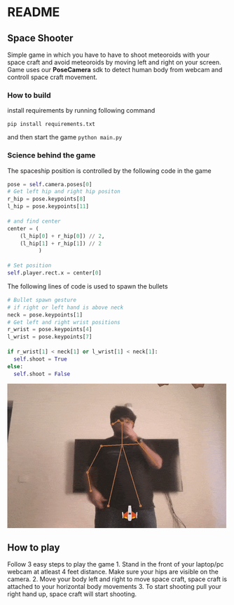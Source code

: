 # README

## Space Shooter

Simple game in which you have to have to shoot meteoroids with your space craft and avoid meteoroids by moving left and right on your screen. Game uses our **PoseCamera** sdk to detect human body from webcam and controll space craft movement.

### How to build

install requirements by running following command

```text
pip install requirements.txt
```

and then start the game `python main.py`

### Science behind the game

The spaceship position is controlled by the following code in the game

```python
pose = self.camera.poses[0]
# Get left hip and right hip positon
r_hip = pose.keypoints[8]
l_hip = pose.keypoints[11]

# and find center
center = (
    (l_hip[0] + r_hip[0]) // 2, 
    (l_hip[1] + r_hip[1]) // 2
          )

# Set position 
self.player.rect.x = center[0]
```

The following lines of code is used to spawn the bullets

```python
# Bullet spawn gesture
# if right or left hand is above neck
neck = pose.keypoints[1]
# Get left and right wrist positions
r_wrist = pose.keypoints[4]
l_wrist = pose.keypoints[7]

if r_wrist[1] < neck[1] or l_wrist[1] < neck[1]:
  self.shoot = True
else:
  self.shoot = False
```

![Sampel output](../.gitbook/assets/output.gif)

## How to play

Follow 3 easy steps to play the game 1. Stand in the front of your laptop/pc webcam at atleast 4 feet distance. Make sure your hips are visible on the camera. 2. Move your body left and right to move space craft, space craft is attached to your horizontal body movements 3. To start shooting pull your right hand up, space craft will start shooting.

